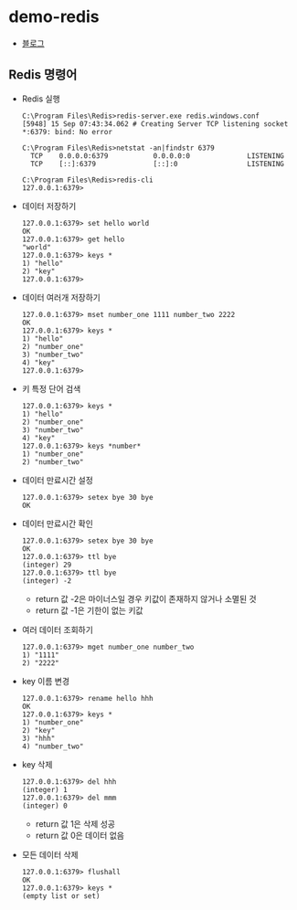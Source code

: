 ﻿# demo-redis
* [블로그](https://velog.io/@hj20220908/Redis-%EC%84%A4%EC%B9%98-%EB%B0%8F-%EC%82%AC%EC%9A%A9%EB%B2%95)

## Redis 명령어
- Redis 실행

    ```
    C:\Program Files\Redis>redis-server.exe redis.windows.conf
    [5948] 15 Sep 07:43:34.062 # Creating Server TCP listening socket *:6379: bind: No error
    
    C:\Program Files\Redis>netstat -an|findstr 6379
      TCP    0.0.0.0:6379           0.0.0.0:0              LISTENING
      TCP    [::]:6379              [::]:0                 LISTENING
    
    C:\Program Files\Redis>redis-cli
    127.0.0.1:6379>
    ```

- 데이터 저장하기

    ```
    127.0.0.1:6379> set hello world
    OK
    127.0.0.1:6379> get hello
    "world"
    127.0.0.1:6379> keys *
    1) "hello"
    2) "key"
    127.0.0.1:6379>
    ```

- 데이터 여러개 저장하기

    ```
    127.0.0.1:6379> mset number_one 1111 number_two 2222
    OK
    127.0.0.1:6379> keys *
    1) "hello"
    2) "number_one"
    3) "number_two"
    4) "key"
    127.0.0.1:6379>
    ```

- 키 특정 단어 검색

    ```
    127.0.0.1:6379> keys *
    1) "hello"
    2) "number_one"
    3) "number_two"
    4) "key"
    127.0.0.1:6379> keys *number*
    1) "number_one"
    2) "number_two"
    ```

- 데이터 만료시간 설정

    ```
    127.0.0.1:6379> setex bye 30 bye
    OK
    ```

- 데이터 만료시간 확인

    ```
    127.0.0.1:6379> setex bye 30 bye
    OK
    127.0.0.1:6379> ttl bye
    (integer) 29
    127.0.0.1:6379> ttl bye
    (integer) -2
    ```

    - return 값 -2은 마이너스일 경우 키값이 존재하지 않거나 소멸된 것
    - return 값 -1은 기한이 없는 키값
- 여러 데이터 조회하기

    ```
    127.0.0.1:6379> mget number_one number_two
    1) "1111"
    2) "2222"
    ```

- key 이름 변경

    ```
    127.0.0.1:6379> rename hello hhh
    OK
    127.0.0.1:6379> keys *
    1) "number_one"
    2) "key"
    3) "hhh"
    4) "number_two"
    ```

- key 삭제

    ```
    127.0.0.1:6379> del hhh
    (integer) 1
    127.0.0.1:6379> del mmm
    (integer) 0
    ```

    - return 값 1은 삭제 성공
    - return 값 0은 데이터 없음
- 모든 데이터 삭제

    ```
    127.0.0.1:6379> flushall
    OK
    127.0.0.1:6379> keys *
    (empty list or set)
    ```

